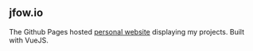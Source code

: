## jfow.io

The Github Pages hosted [personal website](https://jfow.me/) displaying my projects. Built with VueJS.

